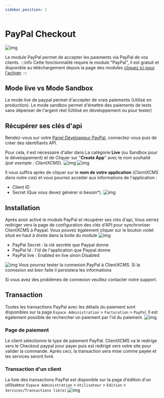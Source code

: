 ```yaml
---
sidebar_position: 2
---
```


# PayPal Checkout
![img](https://cdn.pixabay.com/photo/2015/05/26/09/37/paypal-784404_1280.png)

Le module PayPal permet de accepter les paiements via PayPal de vos clients.
:::info
Cette fonctionnalité require le module "PayPal", il est gratuit et disponible au téléchargement depuis la page des modules [cliquez ici pour l'activer](../#activation-dun-module).
:::
## Mode live vs Mode Sandbox
Le mode live de paypal permet d'accepter de vrais paiements (Utilisé en production).
Le mode sandbox permet d'émettre des paiements de tests sans dépenser de l'argent réel (Utilisé en développement ou pour tester)

## Récupérer ses clés d'api

Rendez-vous sur votre [Panel Développeur PayPal](https://developer.paypal.com/developer/applications), connectez-vous puis de créer des identifiants API.

Pour cela, il est nécessaire d'aller dans La catégorie **Live** (ou Sandbox pour le développement) et de Cliquer sur "**Create App**" avec le nom souhaité (*par exemple : ClientXCMS*).
![img](https://media.discordapp.net/attachments/926274245225504779/954709850095484969/live.png)
![img](https://media.discordapp.net/attachments/926274245225504779/954709927073546270/creation.png)

Il vous suffira après de cliquer sur le **nom de votre application** (*ClientXCMS dans notre cas*) et vous pourrez accéder aux informations de l'application :
- Client ID
- Secret (Que vous devez générer si besoin*).
![img](https://media.discordapp.net/attachments/926274245225504779/954710485851308053/informations.png)


## Installation

Après avoir activé le module PayPal et récupérer ses clés d'api, Vous serrez rediriger vers la page de configuration des clés d'API pour synchroniser ClientXCMS à Paypal.
Vous pouvez également cliquer sur le bouton violet situé en haut à droite dans la boite du module 
![img](https://media.discordapp.net/attachments/926274245225504779/954708583726071828/unknown.png)
- PayPal Secret : la clé secrète que Paypal donne
- PayPal Id : l'id de l'application que Paypal donne
- PayPal live : Enabled en live sinon Disabled

![img](https://media.discordapp.net/attachments/926274245225504779/954711209582673970/unknown.png)
Vous pourrez tester la connexion PayPal à ClientXCMS. Si la connexion est bien faite il persistera les informations

Si vous avez des problèmes de connexion veuillez contacter notre support.

## Transaction
Toutes les transactions PayPal avec les détails du paiement sont disponibles sur la page  `Espace Administration` > `Facturation` > `PayPal`
Il est également possible de rechercher un paiement par l'id du paiement.
![img](https://media.discordapp.net/attachments/926274245225504779/954707212192858162/unknown.png?width=1440&height=285)
### Page de paiement

Le client sélectionne le type de paiement PayPal. ClientXCMS va le redirige vers le Checkout paypal pour payer puis est redirigé vers votre site pour valider la commande.
Après ceci, la transaction sera mise comme payée et les services seront livré.
### Transaction d'un client
La liste des transactions PayPal est disponible sur la page d'édition d'un utilisateur `Espace Administration` > `Utilisateur` > `Edition` > `Services/Transactions lié(e)`
![img](https://media.discordapp.net/attachments/926274245225504779/954712356057935943/unknown.png)